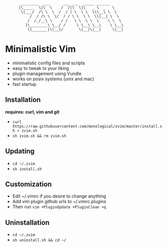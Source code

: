 

                                   
           ________  ___      ___ ___  _____ ______      
          |\_____  \|\  \    /  /|\  \|\   _ \  _   \    
           \|___/  /\ \  \  /  / | \  \ \  \\\__\ \  \   
               /  / /\ \  \/  / / \ \  \ \  \\|__| \  \  
              /  /_/__\ \    / /   \ \  \ \  \    \ \  \ 
             |\________\ \__/ /     \ \__\ \__\    \ \__\
              \|_______|\|__|/       \|__|\|__|     \|__|



# Minimalistic Vim 

* minimalistic config files and scripts
* easy to tweak to your liking
* plugin management using Vundle
* works on posix systems (unix and mac) 
* fast startup

## Installation

**requires: curl, vim and git**

* `curl https://raw.githubusercontent.com/monological/zvim/master/install.sh > zvim.sh`
* `sh zvim.sh && rm zvim.sh`

## Updating

* `cd ~/.zvim`
* `sh install.sh`

## Customization

* Edit ~/.vimrc if you desire to change anything
* Add vim plugin github urls to  ~/.vimrc.plugins
* Then run `vim +PluginUpdate +PluginClean +q`


## Uninstallation

* `cd ~/.zvim`
* `sh uninstall.sh && cd ~/`





